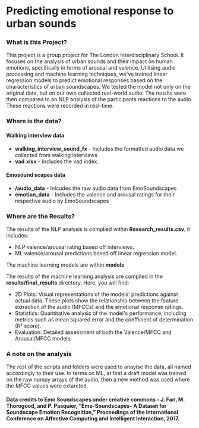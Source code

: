 # Predicting emotional response to urban sounds  

### What is this Project?
This project is a group project for The London Interdisciplinary School. It focuses on the analysis of urban sounds and their impact on human emotions, specifically in terms of arousal and valence. Utilising audio processing and machine learning techniques, we've trained linear regression models to predict emotional responses based on the characteristics of urban soundscapes.  We tested the model not only on the original data, but on our own collected real-world audio. The reuslts were then compared to an NLP analysis of the participants reactions to the audio. These reactions were recorded in real-time.

### Where is the data?
#### Walking interview data
- **walking_interview_sound_fx** - Includes the formatted audio data we collected from walking interviews
- **vad.xlsx** - Includes the vad index.

#### Emosound scapes data
- **/audio_data** - Inlcudes the raw audio data from EmoSoundscapes
- **emotion_data** - Includes the valence and arousal ratings for their respective audio by EmoSoundscapes

### Where are the Results?
The results of the NLP analysis is complied within **Research_results.csv**, it includes:
- NLP valence/arousal rating based off interviews.
- ML valence/arousal predictions based off linear regression model.

The machine learning models are within **models**  

The results of the machine learning analysis are compiled in the **results/final_results** directory. Here, you will find:

- 2D Plots: Visual representations of the models' predictions against actual data. These plots show the relationship between the feature extraction of the audio (MFCCs) and the emotional response ratings.
- Statistics: Quantitative analysis of the model's performance, including metrics such as mean squared error and the coefficient of determination (R² score).
- Evaluation: Detailed assessment of both the Valence/MFCC and Arousal/MFCC models. 

### A note on the analysis 
The rest of the scripts and folders were used to anaylse the data, all named accordingly to their use. In terms on ML, at first a draft model was trained on the raw numpy arrays of the audio, then a new method was used where the MFCC values were extarcted.

#### Data credits to Emo Soundscapes under creative commons - J. Fan, M. Thorogood, and P. Pasquier, “Emo-Soundscapes- A Dataset for Soundscape Emotion Recognition,” Proceedings of the International Conference on Affective Computing and Intelligent Interaction, 2017.
